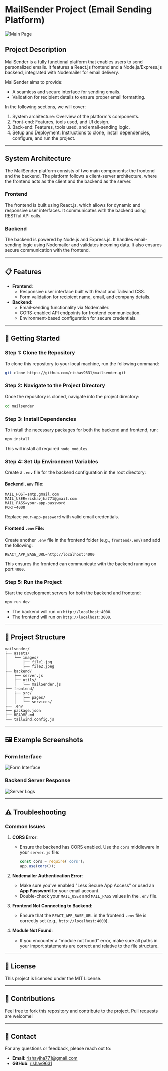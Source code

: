 # MailSender Project (Email Sending Platform)

![Main Page](assets/Images/file1.jpg)

## Project Description

MailSender is a fully functional platform that enables users to send personalized emails. It features a React.js frontend and a Node.js/Express.js backend, integrated with Nodemailer for email delivery.

MailSender aims to provide:

- A seamless and secure interface for sending emails.
- Validation for recipient details to ensure proper email formatting.

In the following sections, we will cover:

1. System architecture: Overview of the platform's components.
2. Front-end: Features, tools used, and UI design.
3. Back-end: Features, tools used, and email-sending logic.
4. Setup and Deployment: Instructions to clone, install dependencies, configure, and run the project.

---

## System Architecture

The MailSender platform consists of two main components: the frontend and the backend. The platform follows a client-server architecture, where the frontend acts as the client and the backend as the server.

### Frontend

The frontend is built using React.js, which allows for dynamic and responsive user interfaces. It communicates with the backend using RESTful API calls.

### Backend

The backend is powered by Node.js and Express.js. It handles email-sending logic using Nodemailer and validates incoming data. It also ensures secure communication with the frontend.

---

## 📋 Features

- **Frontend**:
  - Responsive user interface built with React and Tailwind CSS.
  - Form validation for recipient name, email, and company details.
- **Backend**:
  - Email-sending functionality via Nodemailer.
  - CORS-enabled API endpoints for frontend communication.
  - Environment-based configuration for secure credentials.

---

## 🚀 Getting Started

### Step 1: Clone the Repository

To clone this repository to your local machine, run the following command:

```bash
git clone https://github.com/rishav9631/mailsender.git
```

### Step 2: Navigate to the Project Directory

Once the repository is cloned, navigate into the project directory:

```bash
cd mailsender
```

### Step 3: Install Dependencies

To install the necessary packages for both the backend and frontend, run:

```bash
npm install
```

This will install all required `node_modules`.

### Step 4: Set Up Environment Variables

Create a `.env` file for the backend configuration in the root directory:

#### Backend `.env` File:

```env
MAIL_HOST=smtp.gmail.com
MAIL_USER=rishavjha771@gmail.com
MAIL_PASS=your-app-password
PORT=4000
```

Replace `your-app-password` with valid email credentials.

#### Frontend `.env` File:

Create another `.env` file in the frontend folder (e.g., `frontend/.env`) and add the following:

```env
REACT_APP_BASE_URL=http://localhost:4000
```

This ensures the frontend can communicate with the backend running on port `4000`.

### Step 5: Run the Project

Start the development servers for both the backend and frontend:

```bash
npm run dev
```

- The backend will run on `http://localhost:4000`.
- The frontend will run on `http://localhost:3000`.

---

## 📂 Project Structure

```
mailsender/
├── assets/
│   └── images/
│       ├── file1.jpg
│       ├── file2.jpeg
├── backend/
│   ├── server.js
│   ├── utils/
│   │   └── mailSender.js
├── frontend/
│   ├── src/
│   │   ├── pages/
│   │   └── services/
├── .env
├── package.json
├── README.md
└── tailwind.config.js
```

---

## 🖼️ Example Screenshots

### Form Interface
![Form Interface](assets/Images/file1.jpg)

### Backend Server Response
![Server Logs](assets/Images/file2.jpeg)

---

## ⚠️ Troubleshooting

### Common Issues

1. **CORS Error**:

   - Ensure the backend has CORS enabled. Use the `cors` middleware in your `server.js` file:
     ```javascript
     const cors = require('cors');
     app.use(cors());
     ```

2. **Nodemailer Authentication Error**:

   - Make sure you've enabled "Less Secure App Access" or used an **App Password** for your email account.
   - Double-check your `MAIL_USER` and `MAIL_PASS` values in the `.env` file.

3. **Frontend Not Connecting to Backend**:

   - Ensure that the `REACT_APP_BASE_URL` in the frontend `.env` file is correctly set (e.g., `http://localhost:4000`).

4. **Module Not Found**:

   - If you encounter a "module not found" error, make sure all paths in your import statements are correct and relative to the file structure.

---

## 📄 License

This project is licensed under the MIT License.

---

## 🙌 Contributions

Feel free to fork this repository and contribute to the project. Pull requests are welcome!

---

## 📧 Contact

For any questions or feedback, please reach out to:

- **Email**: [rishavjha771@gmail.com](mailto:rishavjha771@gmail.com)
- **GitHub**: [rishav9631](https://github.com/rishav9631)


